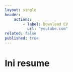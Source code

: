 ```yaml
---
layout: single
header:
    actions:
        - label: Download CV
          url: "youtube.com"
related: false
published: true
---
```

<h1>Ini resume</h1>

